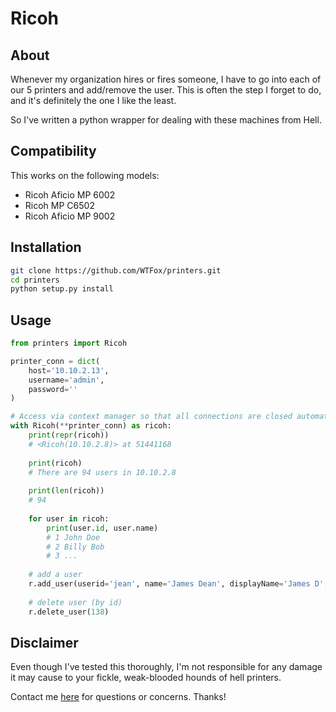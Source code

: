 # Ricoh

## About
Whenever my organization hires or fires someone, I have to go into each of our 5 printers and add/remove the user. This is often the step I forget to do, and it's definitely the one I like the least. 

So I've written a python wrapper for dealing with these machines from Hell. 

## Compatibility
This works on the following models:

* Ricoh Aficio MP 6002
* Ricoh MP C6502
* Ricoh Aficio MP 9002

## Installation
```bash 
git clone https://github.com/WTFox/printers.git
cd printers
python setup.py install
```

## Usage 
```python 
from printers import Ricoh

printer_conn = dict(
    host='10.10.2.13',
    username='admin',
    password=''
)

# Access via context manager so that all connections are closed automatically.
with Ricoh(**printer_conn) as ricoh:
    print(repr(ricoh))
    # <Ricoh(10.10.2.8)> at 51441168
    
    print(ricoh)
    # There are 94 users in 10.10.2.8
    
    print(len(ricoh))
    # 94
    
    for user in ricoh:
        print(user.id, user.name)
        # 1 John Doe
        # 2 Billy Bob
        # 3 ...
    
    # add a user
    r.add_user(userid='jean', name='James Dean', displayName='James D', email='jdean@gmail.com') 
    
    # delete user (by id)
    r.delete_user(138) 
```

## Disclaimer
Even though I've tested this thoroughly, I'm not responsible for any damage it may cause to your fickle, weak-blooded hounds of hell printers. 

Contact me [here](anthonyfox1988@gmail.com) for questions or concerns. Thanks!
